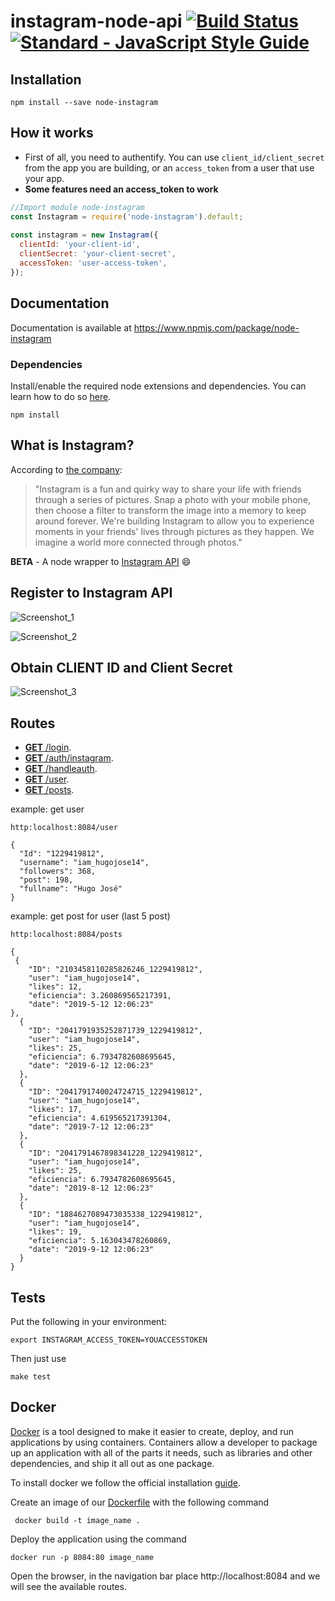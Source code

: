 # instagram-node-api [![Build Status](https://travis-ci.org/squidit/instagram-node-api.svg?branch=master)](https://travis-ci.org/squidit/instagram-node-api)[![Standard - JavaScript Style Guide](https://img.shields.io/badge/code_style-standard-brightgreen.svg)](http://standardjs.com/)


## Installation

`npm install --save node-instagram`

## How it works

* First of all, you need to authentify. You can use `client_id/client_secret` from the app you are building, or an `access_token` from
a user that use your app.
* **Some features need an access_token to work**

```javascript
//Import module node-instagram
const Instagram = require('node-instagram').default;
 
const instagram = new Instagram({
  clientId: 'your-client-id',
  clientSecret: 'your-client-secret',
  accessToken: 'user-access-token',
});
```
## Documentation

Documentation is available at https://www.npmjs.com/package/node-instagram

### Dependencies
Install/enable the required node extensions and dependencies. You can learn how to do so [here](|https://www.npmjs.com/package/node-instagrams).

`npm install`

## What is Instagram?

According to [the company](https://instagram.com/about/faq/):
>"Instagram is a fun and quirky way to share your life with friends through a series of pictures. Snap a photo with your mobile phone, then choose a filter to transform the image into a memory to keep around forever. We're building Instagram to allow you to experience moments in your friends' lives through pictures as they happen. We imagine a world more connected through photos."

**BETA** - A node wrapper to [Instagram API](https://www.instagram.com/developer/endpoints/) 😄

## Register to Instagram API

![Screenshot_1](https://user-images.githubusercontent.com/45336770/69469636-f283ce80-0d5f-11ea-93e3-a7bd8fb5a60e.png)

![Screenshot_2](https://user-images.githubusercontent.com/45336770/69470348-0f220580-0d64-11ea-9d98-abaaf1105919.png)

## Obtain CLIENT ID and Client Secret

![Screenshot_3](https://user-images.githubusercontent.com/45336770/69470407-79d34100-0d64-11ea-926e-53b6ec36f6d6.png)

## Routes
 
- [**GET** /login](https://github.com/IngenieriaDeSistemasUTB/ArcSoft2p2019/edit/master/instagram).
- [**GET** /auth/instagram](https://github.com/IngenieriaDeSistemasUTB/ArcSoft2p2019/edit/master/instagram).
- [**GET** /handleauth](https://github.com/IngenieriaDeSistemasUTB/ArcSoft2p2019/edit/master/instagram).
- [**GET** /user](https://github.com/IngenieriaDeSistemasUTB/ArcSoft2p2019/edit/master/instagram).
- [**GET** /posts](https://github.com/IngenieriaDeSistemasUTB/ArcSoft2p2019/edit/master/instagram).

example: get user 
```
http:localhost:8084/user
```
```
{
  "Id": "1229419812",
  "username": "iam_hugojose14",
  "followers": 368,
  "post": 198,
  "fullname": "Hugo José"
}
```

example: get post for user (last 5 post)
```
http:localhost:8084/posts
```
```
{
 {
    "ID": "2103458110285826246_1229419812",
    "user": "iam_hugojose14",
    "likes": 12,
    "eficiencia": 3.260869565217391,
    "date": "2019-5-12 12:06:23"
},
  {
    "ID": "2041791935252871739_1229419812",
    "user": "iam_hugojose14",
    "likes": 25,
    "eficiencia": 6.7934782608695645,
    "date": "2019-6-12 12:06:23"
  },
  {
    "ID": "2041791740024724715_1229419812",
    "user": "iam_hugojose14",
    "likes": 17,
    "eficiencia": 4.619565217391304,
    "date": "2019-7-12 12:06:23"
  },
  {
    "ID": "2041791467898341228_1229419812",
    "user": "iam_hugojose14",
    "likes": 25,
    "eficiencia": 6.7934782608695645,
    "date": "2019-8-12 12:06:23"
  },
  {
    "ID": "1884627089473035338_1229419812",
    "user": "iam_hugojose14",
    "likes": 19,
    "eficiencia": 5.163043478260869,
    "date": "2019-9-12 12:06:23"
  }
}
```
## Tests

Put the following in your environment:

    export INSTAGRAM_ACCESS_TOKEN=YOUACCESSTOKEN

Then just use

    make test


## Docker
[Docker](https://www.docker.com/why-docker) is a tool designed to make it easier to create, deploy, and run applications by using containers. Containers allow a developer to package up an application with all of the parts it needs, such as libraries and other dependencies, and ship it all out as one package.

To install docker we follow the official installation [guide](https://docs.docker.com/v17.09/engine/installation/).

Create an image of our [Dockerfile](https://runnable.com/docker/python/dockerize-your-python-application) with the following command
```
 docker build -t image_name .
```

Deploy the application using the command
```
docker run -p 8084:80 image_name
```

Open the browser, in the navigation bar place http://localhost:8084 and we will see the available routes.
